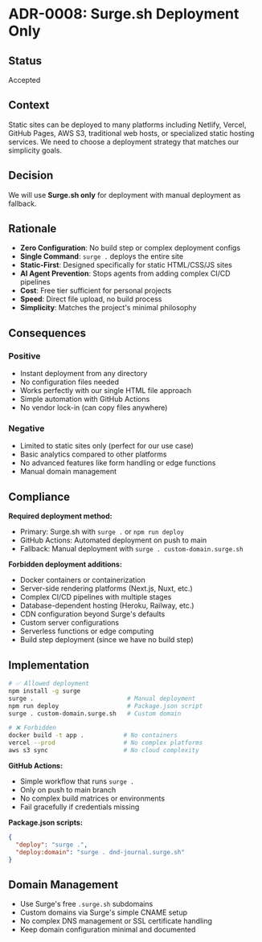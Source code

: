 # ADR-0008: Surge.sh Deployment Only

## Status
Accepted

## Context
Static sites can be deployed to many platforms including Netlify, Vercel, GitHub Pages, AWS S3, traditional web hosts, or specialized static hosting services. We need to choose a deployment strategy that matches our simplicity goals.

## Decision
We will use **Surge.sh only** for deployment with manual deployment as fallback.

## Rationale
- **Zero Configuration**: No build step or complex deployment configs
- **Single Command**: `surge .` deploys the entire site
- **Static-First**: Designed specifically for static HTML/CSS/JS sites
- **AI Agent Prevention**: Stops agents from adding complex CI/CD pipelines
- **Cost**: Free tier sufficient for personal projects
- **Speed**: Direct file upload, no build process
- **Simplicity**: Matches the project's minimal philosophy

## Consequences
### Positive
- Instant deployment from any directory
- No configuration files needed
- Works perfectly with our single HTML file approach
- Simple automation with GitHub Actions
- No vendor lock-in (can copy files anywhere)

### Negative
- Limited to static sites only (perfect for our use case)
- Basic analytics compared to other platforms
- No advanced features like form handling or edge functions
- Manual domain management

## Compliance
**Required deployment method:**
- Primary: Surge.sh with `surge .` or `npm run deploy`
- GitHub Actions: Automated deployment on push to main
- Fallback: Manual deployment with `surge . custom-domain.surge.sh`

**Forbidden deployment additions:**
- Docker containers or containerization
- Server-side rendering platforms (Next.js, Nuxt, etc.)
- Complex CI/CD pipelines with multiple stages
- Database-dependent hosting (Heroku, Railway, etc.)
- CDN configuration beyond Surge's defaults
- Custom server configurations
- Serverless functions or edge computing
- Build step deployment (since we have no build step)

## Implementation
```bash
# ✅ Allowed deployment
npm install -g surge
surge .                          # Manual deployment
npm run deploy                   # Package.json script
surge . custom-domain.surge.sh   # Custom domain

# ❌ Forbidden
docker build -t app .           # No containers
vercel --prod                   # No complex platforms
aws s3 sync                     # No cloud complexity
```

**GitHub Actions:**
- Simple workflow that runs `surge .`
- Only on push to main branch
- No complex build matrices or environments
- Fail gracefully if credentials missing

**Package.json scripts:**
```json
{
  "deploy": "surge .",
  "deploy:domain": "surge . dnd-journal.surge.sh"
}
```

## Domain Management
- Use Surge's free `.surge.sh` subdomains
- Custom domains via Surge's simple CNAME setup
- No complex DNS management or SSL certificate handling
- Keep domain configuration minimal and documented
